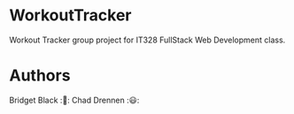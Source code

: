 # WorkoutTracker
Workout Tracker group project for IT328 FullStack Web Development class.

# Authors
Bridget Black ::rabbit2::
Chad Drennen ::smiley::
